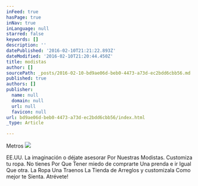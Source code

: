 ```yaml
---
inFeed: true
hasPage: true
inNav: true
inLanguage: null
starred: false
keywords: []
description: ''
datePublished: '2016-02-10T21:21:22.893Z'
dateModified: '2016-02-10T21:20:44.450Z'
title: modistas
author: []
sourcePath: _posts/2016-02-10-bd9ae06d-beb0-4473-a73d-ec2bdd6cbb56.md
published: true
authors: []
publisher:
  name: null
  domain: null
  url: null
  favicon: null
url: bd9ae06d-beb0-4473-a73d-ec2bdd6cbb56/index.html
_type: Article

---
```

Metros
![](https://the-grid-user-content.s3-us-west-2.amazonaws.com/6c238ed4-4e5b-40f2-a17f-e48705071566.jpg)

EE.UU. La imaginación o déjate asesorar Por Nuestras Modistas. Customiza tu ropa. No tienes Por Que Tener miedo de comprarte Una prenda e ir Igual Que otra. La Ropa Una Traenos La Tienda de Arreglos y customizala Como mejor te Sienta. Atrévete!